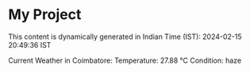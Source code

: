 # My Project

This content is dynamically generated in Indian Time (IST): 2024-02-15 20:49:36 IST


Current Weather in Coimbatore:
Temperature: 27.88 °C
Condition: haze
